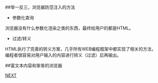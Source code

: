 

##举一反三，浏览器防范注入的方法

* 参数化查询
  
浏览器没有什么参数化渲染之类的东西，最终给用户的都是HTML。

* 过滤/转义

HTML执行了完善的转义方案，几乎所有WEB编程框架中都实现了相关的方法，编程者很容易对用户输入的内容进行转义（过滤）后再输出。

##富文本内容和笨笨的浏览器

[NEXT](1.4.xss-ongoing/)